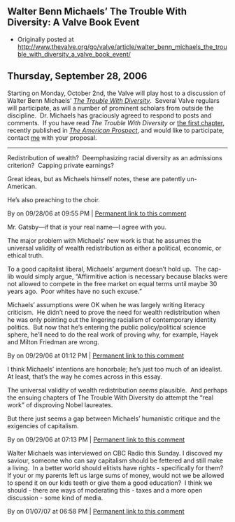 ## Walter Benn Michaels’ The Trouble With Diversity: A Valve Book Event

 * Originally posted at http://www.thevalve.org/go/valve/article/walter_benn_michaels_the_trouble_with_diversity_a_valve_book_event/

##  Thursday, September 28, 2006 

Starting on Monday, October 2nd, the Valve will play host to a discussion of Walter Benn Michaels’ [_The Trouble With Diversity_](http://www.amazon.com/exec/obidos/ASIN/080507841X/diesekoschmar-20).  Several Valve regulars will participate, as will a number of prominent scholars from outside the discipline.  Dr. Michaels has graciously agreed to respond to posts and comments.  If you have read _The Trouble With Diversity_ or [the first chapter](http://www.prospect.org/web/printfriendly-view.ww?id=11864), recently published in [_The American Prospect_](http://www.prospect.org/), and would like to participate, contact [me](http://www.thevalve.org/go/valve/archive_author/sekaufman/Scott%!E(MISSING)ric%!K(MISSING)aufman) with your proposal.  

---

Redistribution of wealth?  Deemphasizing racial diversity as an admissions criterion?  Capping private earnings?

Great ideas, but as Michaels himself notes, these are patently un-American.  

He’s also preaching to the choir.

By  on 09/28/06 at 09:55 PM | [Permanent link to this comment](http://www.thevalve.org/go/valve/article/walter_benn_michaels_the_trouble_with_diversity_a_valve_book_event/#11669)
[]()

Mr. Gatsby—if that *is* your real name—I agree with you.  

The major problem with Michaels’ new work is that he assumes the universal validity of wealth redistribution as either a political, economic, or ethical truth.

To a good capitalist liberal, Michaels’ argument doesn’t hold up.  The cap-lib would simply argue, “Affirmitive action is necessary because blacks were not allowed to compete in the free market on equal terms until maybe 30 years ago.  Poor whites have no such excuse.”  

Michaels’ assumptions were OK when he was largely writing literacy criticism.  He didn’t need to prove the need for wealth redistribution when he was only pointing out the lingering racialism of contemporary identity politics.  But now that he’s entering the public policy/political science sphere, he’ll need to do the real work of proving why, for example, Hayek and Milton Friedman are wrong.

By  on 09/29/06 at 01:12 PM | [Permanent link to this comment](http://www.thevalve.org/go/valve/article/walter_benn_michaels_the_trouble_with_diversity_a_valve_book_event/#11715)
[]()

I think Michaels’ intentions are honorbale; he’s just too much of an idealist.  At least, that’s the way he comes across in this essay.

The universal validity of wealth redistribution *seems* plausible.  And perhaps the ensuing chapters of The Trouble With Diversity do attempt the “real work” of disproving Nobel laureates.

But there just seems a gap between Michaels’ humanistic critique and the exigencies of capitalism.

By  on 09/29/06 at 07:13 PM | [Permanent link to this comment](http://www.thevalve.org/go/valve/article/walter_benn_michaels_the_trouble_with_diversity_a_valve_book_event/#11732)
[]()

Walter Michaels was interviewed on CBC Radio this Sunday. I discoved my saviour, someone who can say capitalism should be fettered and still make a living.  In a better world should elitists have rights - specifically for them?  If your or my parents left us large sums of money, would not we be allowed to spend it on our kids teeth or give them a good education?  I think we should - there are ways of moderating this - taxes and a more open discussion - some kind of media.

By  on 01/07/07 at 06:58 PM | [Permanent link to this comment](http://www.thevalve.org/go/valve/article/walter_benn_michaels_the_trouble_with_diversity_a_valve_book_event/#13539)

